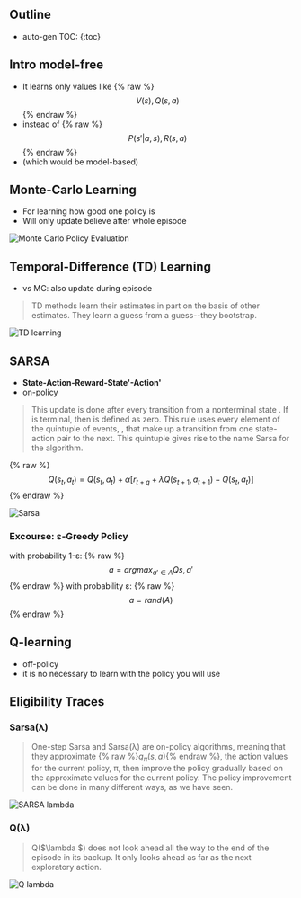 <script type="text/javascript" async
  src="https://cdnjs.cloudflare.com/ajax/libs/mathjax/2.7.1/MathJax.js?config=TeX-MML-AM_CHTML">
</script>

## Outline
* auto-gen TOC:
{:toc}

## Intro model-free
* It learns only values like 
{% raw %}
$$ V(s), Q(s,a) $$
{% endraw %}
* instead of 
{% raw %}
$$ P(s'|a,s), R(s,a) $$
{% endraw %}
* (which would be model-based)

## Monte-Carlo Learning
* For learning how good one policy is
* Will only update believe after whole episode

![Monte Carlo Policy Evaluation](http://incompleteideas.net/sutton/book/ebook/pseudotmp3.png)

## Temporal-Difference (TD) Learning
* vs MC: also update during episode 

> TD methods learn their estimates in part on the basis of other estimates. They learn a guess from a guess--they bootstrap.

![TD learning](http://incompleteideas.net/sutton/book/ebook/pseudotmp7.png)

## SARSA
* __State-Action-Reward-State'-Action'__
* on-policy

> This update is done after every transition from a nonterminal state . If  is terminal, then  is defined as zero. This rule uses every element of the quintuple of events, , that make up a transition from one state-action pair to the next. This quintuple gives rise to the name Sarsa for the algorithm.
> 
{% raw %}
$$ Q(s_t,a_t) = Q(s_t,a_t) + \alpha [r_{t+q} + \lambda Q(s_{t+1},a_{t+1}) - Q(s_t,a_t)] $$
{% endraw %}

![Sarsa](http://incompleteideas.net/sutton/book/ebook/pseudotmp8.png)

### Excourse: ε-Greedy Policy
with probability 1-ε:
{% raw %}
$$ a = argmax_{a' \in A}Q{s,a'} $$
{% endraw %}
with probability ε:
{% raw %}
$$ a = rand(A) $$
{% endraw %}

## Q-learning
* off-policy 
* it is no necessary to learn with the policy you will use

## Eligibility Traces
### Sarsa(λ)
> One-step Sarsa and Sarsa(λ) are on-policy algorithms, meaning that they approximate {% raw %}$q_\pi(s, a)${% endraw %}, the action values for the current policy, π, then improve the policy gradually based on the approximate values for the current policy. The policy improvement can be done in many different ways, as we have seen.

![SARSA lambda](http://incompleteideas.net/sutton/book/ebook/pseudotmp12.png "SARSA lambda")

### Q(λ)
> Q($\lambda $) does not look ahead all the way to the end of the episode in its backup. It only looks ahead as far as the next exploratory action.

![Q lambda](http://incompleteideas.net/sutton/book/ebook/pseudotmp13.png)
